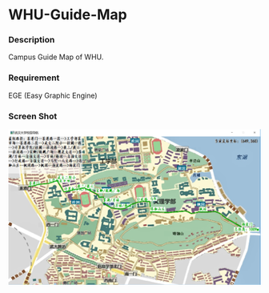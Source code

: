 # WHU-Guide-Map
### Description
Campus Guide Map of WHU.
### Requirement
EGE (Easy Graphic Engine)
### Screen Shot
![](preview.png)
